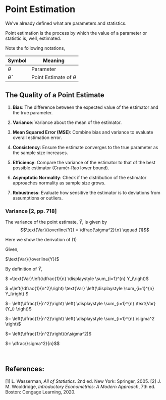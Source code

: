 # Point Estimation

We've already defined what are parameters and statistics.

Point estimation is the process by which the value of a parameter or statistic is, well, estimated.


Note the following notations,

| Symbol | Meaning |
|-|-|
| $\theta$ | Parameter |
| $\hat{\theta}$ | Point Estimate of $\theta$ |

## The Quality of a Point Estimate




1. **Bias**: The difference between the expected value of the estimator and the true parameter.
   
2. **Variance**: Variance about the mean of the estimator.
   
3. **Mean Squared Error (MSE)**: Combine bias and variance to evaluate overall estimation error.

4. **Consistency**: Ensure the estimate converges to the true parameter as the sample size increases.

5. **Efficiency**: Compare the variance of the estimator to that of the best possible estimator (Cramér-Rao lower bound).

6. **Asymptotic Normality**: Check if the distribution of the estimator approaches normality as sample size grows.

7. **Robustness**: Evaluate how sensitive the estimator is to deviations from assumptions or outliers.



### Variance [2, pp. 718]

The variance of the point estimate, $\bar{Y}$, is given by
$$\text{Var}(\overline{Y}) = \dfrac{\sigma^2}{n} \qquad (1)$$

Here we show the derivation of $(1)$

Given, 

$\text{Var}(\overline{Y})$ 

By definition of $\bar{Y}$,

$ =\text{Var}\left(\dfrac{1}{n} \displaystyle \sum_{i=1}^{n} Y_i\right)$ 


$ =\left(\dfrac{1}{n^2}\right) \text{Var} \left(\displaystyle \sum_{i=1}^{n} Y_i\right) $

$= \left(\dfrac{1}{n^2}\right) \left( \displaystyle \sum_{i=1}^{n} \text{Var}(Y_i) \right)$

$= \left(\dfrac{1}{n^2}\right) \left( \displaystyle \sum_{i=1}^{n} \sigma^2 \right)$ 

$= \left(\dfrac{1}{n^2}\right)(n\sigma^2)$

$= \dfrac{\sigma^2}{n}$$

<br/>

## References:

[1] L. Wasserman, *All of Statistics*. 2nd ed. New York: Springer, 2005.
[2] J. M. Wooldridge, *Introductory Econometrics: A Modern Approach*, 7th ed. Boston: Cengage Learning, 2020.
